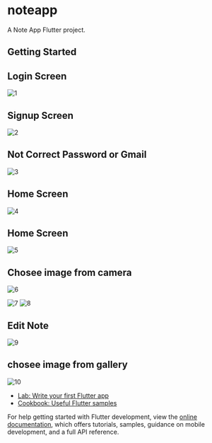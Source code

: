 # noteapp

A Note App Flutter project.

## Getting Started


## Login Screen
![1](https://github.com/HassanNafed/NoteApp/assets/128227283/2dd094c5-5c9a-4bf1-ae01-96bcf0e3d354)
## Signup Screen
![2](https://github.com/HassanNafed/NoteApp/assets/128227283/2c43666a-0dbd-4b78-89fa-1f66ef561e5b)
## Not Correct Password or Gmail
![3](https://github.com/HassanNafed/NoteApp/assets/128227283/2936c479-8ba3-4fff-afef-caf98909d13f)
## Home Screen
![4](https://github.com/HassanNafed/NoteApp/assets/128227283/d1034079-d718-4947-b0bf-26f1d7bd9468)
## Home Screen
![5](https://github.com/HassanNafed/NoteApp/assets/128227283/06a419e6-d4bf-45b8-87e2-4952cb38c6b0)
## Chosee image from camera
![6](https://github.com/HassanNafed/NoteApp/assets/128227283/384847ff-bee1-499c-bd85-56d11d14c779)

![7](https://github.com/HassanNafed/NoteApp/assets/128227283/a4c50a48-e8dc-4396-95ea-5b4bf075825a)
![8](https://github.com/HassanNafed/NoteApp/assets/128227283/3bf088b4-6a60-4a14-9be0-ed1ebbc3ff06)
## Edit Note
![9](https://github.com/HassanNafed/NoteApp/assets/128227283/d05f5e18-2a2e-4065-af1b-4f5e0b38e0f6)
## chosee image from gallery
![10](https://github.com/HassanNafed/NoteApp/assets/128227283/f4508e0f-eaee-4554-8519-3e3f8426c698)

- [Lab: Write your first Flutter app](https://docs.flutter.dev/get-started/codelab)
- [Cookbook: Useful Flutter samples](https://docs.flutter.dev/cookbook)

For help getting started with Flutter development, view the
[online documentation](https://docs.flutter.dev/), which offers tutorials,
samples, guidance on mobile development, and a full API reference.

